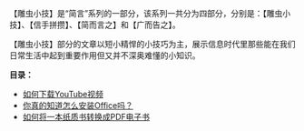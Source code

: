 【雕虫小技】是“简言”系列的一部分，该系列一共分为四部分，分别是：【雕虫小技】、【信手拼攒】、【简而言之】和【广而告之】。

【雕虫小技】部分的文章以短小精悍的小技巧为主，展示信息时代里那些能在我们日常生活中起到重要作用但又并不深奥难懂的小知识。

**目录：**

   * [如何下载YouTube视频](PlainTalks/Diaochongxiaoji/1.html)
   * [你真的知道怎么安装Office吗？](PlainTalks/Diaochongxiaoji/2.html)
   * [如何将一本纸质书转换成PDF电子书](PlainTalks/Diaochongxiaoji/3.html)